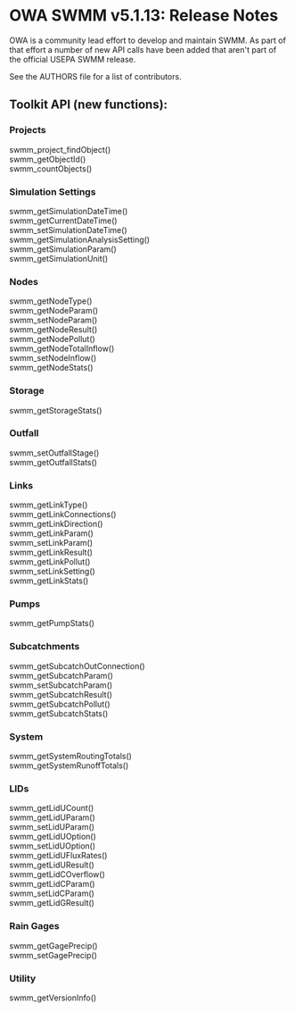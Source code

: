 # OWA SWMM v5.1.13: Release Notes

OWA is a community lead effort to develop and maintain SWMM. As part of that
effort a number of new API calls have been added that aren't part of the
official USEPA SWMM release.

See the AUTHORS file for a list of contributors.

## Toolkit API (new functions):

### Projects
swmm_project_findObject()  
swmm_getObjectId()  
swmm_countObjects()  

### Simulation Settings
swmm_getSimulationDateTime()  
swmm_getCurrentDateTime()  
swmm_setSimulationDateTime()  
swmm_getSimulationAnalysisSetting()  
swmm_getSimulationParam()  
swmm_getSimulationUnit()  

### Nodes
swmm_getNodeType()  
swmm_getNodeParam()  
swmm_setNodeParam()  
swmm_getNodeResult()  
swmm_getNodePollut()  
swmm_getNodeTotalInflow()  
swmm_setNodeInflow()  
swmm_getNodeStats()  

### Storage
swmm_getStorageStats()  

### Outfall
swmm_setOutfallStage()  
swmm_getOutfallStats()  

### Links
swmm_getLinkType()  
swmm_getLinkConnections()  
swmm_getLinkDirection()  
swmm_getLinkParam()  
swmm_setLinkParam()  
swmm_getLinkResult()  
swmm_getLinkPollut()  
swmm_setLinkSetting()  
swmm_getLinkStats()  

### Pumps
swmm_getPumpStats()  

### Subcatchments
swmm_getSubcatchOutConnection()  
swmm_getSubcatchParam()  
swmm_setSubcatchParam()  
swmm_getSubcatchResult()  
swmm_getSubcatchPollut()  
swmm_getSubcatchStats()  

### System
swmm_getSystemRoutingTotals()  
swmm_getSystemRunoffTotals()  

### LIDs
swmm_getLidUCount()  
swmm_getLidUParam()  
swmm_setLidUParam()  
swmm_getLidUOption()  
swmm_setLidUOption()  
swmm_getLidUFluxRates()  
swmm_getLidUResult()  
swmm_getLidCOverflow()  
swmm_getLidCParam()  
swmm_setLidCParam()  
swmm_getLidGResult()  

### Rain Gages
swmm_getGagePrecip()  
swmm_setGagePrecip()  

### Utility
swmm_getVersionInfo()  

